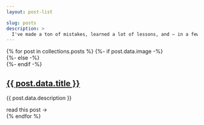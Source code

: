 ```yaml
---
layout: post-list

slug: posts
description: >
  I've made a ton of mistakes, learned a lot of lessons, and — in a few fortunate cases — figured out techniques that make my life more pleasant and fulfilling. I'll never tell you how to live your life, but I wrote down a little bit of how I live mine.
---
```


<div class="post-previews">
  {% for post in collections.posts %}
  {%- if post.data.image -%}
  <div class="post-preview" style="--bg-image: url({{post.data.image | cloudinary(post.inputPath, 420)}})">
  {%- else -%}
  <div class="post-preview" style="--bg-image: url({{post.data.seo_title | seoImage}})">
  {%- endif -%}
    <h2><a href="/{{post.data.slug}}/">{{ post.data.title }}</a></h2>
    <p class="description">{{ post.data.description }}</p>
    <span aria-hidden="true">read this post &rarr;</span>
  </div>
  {% endfor %}
</div>
